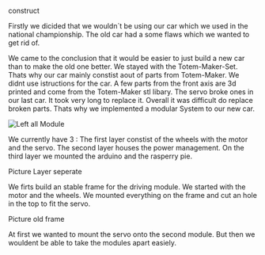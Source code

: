 construct

Firstly we dicided that we wouldn´t be using our car which we used in the national championship.
The old car had a some flaws which we wanted to get rid of.

We came to the conclusion that
it would be easier to just build a new car than to make the old one better. 
We stayed with the Totem-Maker-Set. Thats why our car mainly constist aout of parts from Totem-Maker.
We didnt use istructions for the car. A few parts from the front axis are 3d printed and come from the Totem-Maker stl libary.
The servo broke ones in our last car. It took very long to replace it. Overall it was difficult do replace broken parts.
Thats why we implemented a modular System to our new car.


![Left all Module](https://github.com/biswro2023/SmartiecarV2/assets/131177565/c9d2cbbe-1e5d-4382-ab96-c456b213b342)


We currently have 3 : 
The first layer constist of the wheels with the motor and the servo.
The second layer houses the power management.
On the third layer we mounted the arduino and the rasperry pie.

Picture Layer seperate

We firts build an stable frame for the driving module. We started with the motor and the wheels.
We mounted everything on the frame and cut an hole in the top to fit the servo.

Picture old frame

At first we wanted to mount the servo onto the second module. But then we wouldent be able to take the modules
apart easiely.
